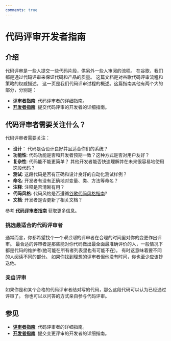 ```yaml
---
comments: true
---
```



# 代码评审开发者指南

## 介绍

代码评审是一些人提交一些代码片段，供另外一些人审阅的流程。
在谷歌，我们都是通过代码评审来保证代码和产品的质量。
这篇文档是对谷歌代码评审流程和策略的权威描述。
这一页是我们代码评审过程的概述。这篇指南其他有两个大的部分，分别是：

- **[评审者指南](reviewer/)**: 代码评审者的详细指南。
- **[开发者指南](developer/)**: 提交代码评审的开发者的详细指南。

## 代码评审者需要关注什么？

代码评审者需要关注：

- **设计**： 代码是否设计良好并且适合你们的系统？
- **功能性**: 代码功能是否和开发者预期一致？这种方式是否对用户友好？
- **复杂性**: 代码能不能更简单？ 其他开发者能否快速理解并在未来很容易地使用这段代码？
- **测试**: 这段代码是否有正确和设计良好的自动化测试样例？
- **命名**: 开发者有没有正确地对变量、类、方法等命名？
- **注释**: 注释是否清晰有用？
- **代码风格**: 代码风格是否遵循[谷歌代码风格指南](http://google.github.io/styleguide/)?
- **文档**: 开发者是否更新了相关文档？

参考 **[代码评审者指南](reviewer/)** 获取更多信息。

### 挑选最适合的代码评审者

通常而言，你都希望找个一个*最合适*的评审者在合理的时间里对你的变更作出评审。
最合适的评审者是那些能对你代码做出最全面最准确评价的人，一般情况下都是代码的维护者(他可能在所有者列表里也有可能不在)。 有时这意味着要不同的人阅读不同的部分。
如果你找到理想的评审者但他没有时间，你也至少应该抄送他。

### 亲自评审

如果你是和某个合格的代码评审者结对写的代码，那么这段代码可以认为已经通过评审了。
你也可以以问答的方式亲自参与代码评审。

## 参见

- **[评审者指南](reviewer/)**: 代码评审者的详细指南。
- **[开发者指南](developer/)**: 提交变更评审的开发者的详细指南。

